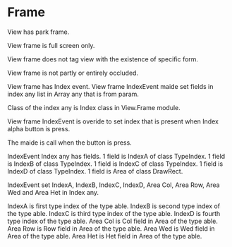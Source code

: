 # Frame

View has park frame.

View frame is full screen only.

View frame does not tag view with the existence of specific form.

View frame is not partly or entirely occluded.

View frame has Index event.
View frame IndexEvent maide set fields in index any list in Array any that is from param.

Class of the index any is Index class in View.Frame module.

View frame IndexEvent is overide to set index that is present
when Index alpha button is press.

The maide is call when the button is press.

IndexEvent Index any has fields.
1 field is IndexA of class TypeIndex.
1 field is IndexB of class TypeIndex.
1 field is IndexC of class TypeIndex.
1 field is IndexD of class TypeIndex.
1 field is Area of class DrawRect.

IndexEvent set IndexA, IndexB, IndexC, IndexD, Area Col, Area Row, Area Wed and Area Het in Index any.

IndexA is first type index of the type able.
IndexB is second type index of the type able.
IndexC is third type index of the type able.
IndexD is fourth type index of the type able.
Area Col is Col field in Area of the type able.
Area Row is Row field in Area of the type able.
Area Wed is Wed field in Area of the type able.
Area Het is Het field in Area of the type able.